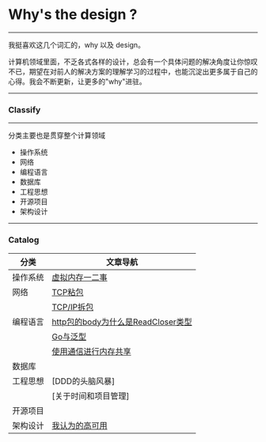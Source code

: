 # Why's the design ?

---
我挺喜欢这几个词汇的，why 以及 design。

计算机领域里面，不乏各式各样的设计，总会有一个具体问题的解决角度让你惊叹不已，期望在对前人的解决方案的理解学习的过程中，也能沉淀出更多属于自己的心得。我会不断更新，让更多的"why"进驻。

---

### Classify 

---

分类主要也是贯穿整个计算领域

+ 操作系统
+ 网络
+ 编程语言
+ 数据库
+ 工程思想
+ 开源项目
+ 架构设计

---

### Catalog

|分类|文章导航|
| ----  | ---- |
| 操作系统|[虚拟内存一二事](https://github.com/yishonfighting/why-design/blob/master/os/virtual_memory.md) |
|网络|[TCP粘包](https://github.com/yishonfighting/why-design/blob/master/net/message_framing.md)|
| | [TCP/IP拆包](https://github.com/yishonfighting/why-design/blob/master/net/data_split.md)|
|编程语言|[http包的body为什么是ReadCloser类型](https://github.com/yishonfighting/why-design/blob/master/lang/read_closer.md)|
| | [Go与泛型](https://github.com/yishonfighting/why-design/blob/master/lang/go_generic.md)|
| | [使用通信进行内存共享](https://github.com/yishonfighting/why-design/blob/master/lang/csp.md)|
|数据库||
|工程思想|[DDD的头脑风暴]|
| | [关于时间和项目管理] |
|开源项目||
|架构设计 |[我认为的高可用](https://github.com/yishonfighting/why-design/blob/master/arch/high_availability.md) | 

